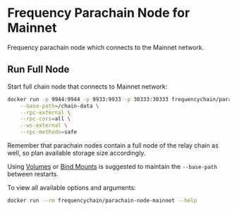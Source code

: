 # Frequency Parachain Node for Mainnet

Frequency parachain node which connects to the Mainnet network.

## Run Full Node

Start full chain node that connects to Mainnet network:

```sh
docker run -p 9944:9944 -p 9933:9933 -p 30333:30333 frequencychain/parachain-node-mainnet \
    --base-path=/chain-data \
    --rpc-external \
    --rpc-cors=all \
    --ws-external \
    --rpc-methods=safe
```

Remember that parachain nodes contain a full node of the relay chain as well, so plan available storage size accordingly.

Using [Volumes](https://docs.docker.com/storage/volumes/) or [Bind Mounts](https://docs.docker.com/storage/bind-mounts/) is suggested to maintain the `--base-path` between restarts.

To view all available options and arguments:

```sh
docker run --rm frequencychain/parachain-node-mainnet --help
```

